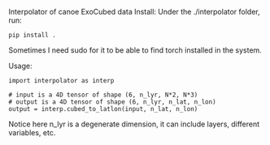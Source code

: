 Interpolator of canoe ExoCubed data
Install:
Under the ./interpolator folder, run:
```
pip install .
```
Sometimes I need sudo for it to be able to find torch installed in the system.

Usage:
```
import interpolator as interp

# input is a 4D tensor of shape (6, n_lyr, N*2, N*3)
# output is a 4D tensor of shape (6, n_lyr, n_lat, n_lon)
output = interp.cubed_to_latlon(input, n_lat, n_lon)
```
Notice here n_lyr is a degenerate dimension, it can include layers, different variables, etc.
